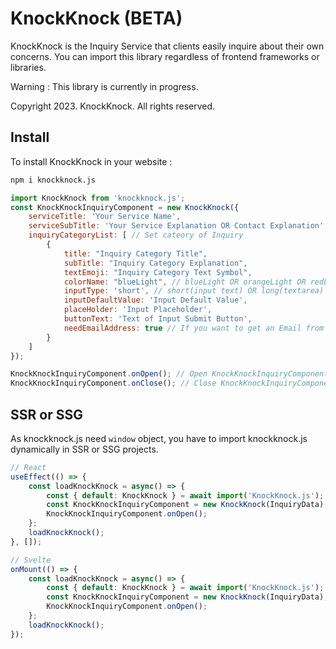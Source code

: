 # KnockKnock (BETA)

KnockKnock is the Inquiry Service that clients easily inquire about their own concerns. You can import this library regardless of frontend frameworks or libraries.

Warning : This library is currently in progress.

Copyright 2023. KnockKnock. All rights reserved.

## Install

To install KnockKnock in your website :

```bash
npm i knockknock.js
```

```javascript
import KnockKnock from 'knockknock.js';
const KnockKnockInquiryComponent = new KnockKnock({
    serviceTitle: 'Your Service Name',
    serviceSubTitle: 'Your Service Explanation OR Contact Explanation',
    inquiryCategoryList: [ // Set cateory of Inquiry
        {   
            title: "Inquiry Category Title",
            subTitle: "Inquiry Category Explanation",
            textEmoji: "Inquiry Category Text Symbol",
            colorName: "blueLight", // blueLight OR orangeLight OR redLight OR greenLight [pick 1]
            inputType: 'short', // short(input text) OR long(textarea) [pick 1]
            inputDefaultValue: 'Input Default Value',
            placeHolder: 'Input Placeholder',
            buttonText: 'Text of Input Submit Button',
            needEmailAddress: true // If you want to get an Email from clients, set true, or not, false.
        }
    ]
});

KnockKnockInquiryComponent.onOpen(); // Open KnockKnockInquiryComponent
KnockKnockInquiryComponent.onClose(); // Close KnockKnockInquiryComponent
```

## SSR or SSG

As knockknock.js need `window` object, you have to import knockknock.js dynamically in SSR or SSG projects. 

```javascript
// React
useEffect(() => {
    const loadKnockKnock = async() => {
        const { default: KnockKnock } = await import('KnockKnock.js');
        const KnockKnockInquiryComponent = new KnockKnock(InquiryData);
        KnockKnockInquiryComponent.onOpen();
    };
    loadKnockKnock();
}, []);

// Svelte
onMount(() => {
    const loadKnockKnock = async() => {
        const { default: KnockKnock } = await import('KnockKnock.js');
        const KnockKnockInquiryComponent = new KnockKnock(InquiryData);
        KnockKnockInquiryComponent.onOpen();
    };
    loadKnockKnock();
});
```